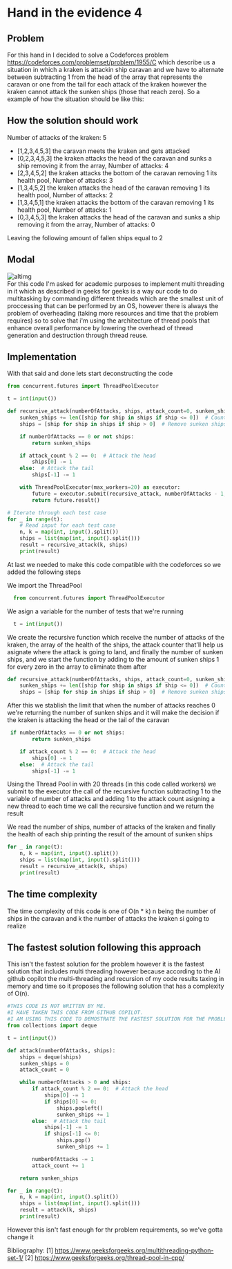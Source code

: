 # Hand in the evidence 4
## Problem
For this hand in I decided to solve a Codeforces problem <a>https://codeforces.com/problemset/problem/1955/C</a> which describe us a situation in which a kraken is attackin ship caravan and we have to alternate between subtracting 1 from the head of the array that represents the caravan or one from the tail for each attack of the kraken however the kraken cannot attack the sunken ships (those that reach zero). So a example of how the situation should be like this: </br>

## How the solution should work
Number of attacks of the kraken: 5
* [1,2,3,4,5,3] the caravan meets the kraken and gets attacked
* [0,2,3,4,5,3] the kraken attacks the head of the caravan and sunks a ship removing it from the array, Number of attacks: 4
* [2,3,4,5,2] the kraken attacks the bottom of the caravan removing 1 its health pool, Number of attacks: 3
* [1,3,4,5,2] the kraken attacks the head of the caravan removing 1 its health pool, Number of attacks: 2
* [1,3,4,5,1] the kraken attacks the bottom of the caravan removing 1 its health pool, Number of attacks: 1
* [0,3,4,5,3] the kraken attacks the head of the caravan and sunks a ship removing it from the array, Number of attacks: 0
  
Leaving the following amount of fallen ships equal to 2 <br />


## Modal
![altimg](https://media.geeksforgeeks.org/wp-content/uploads/Thread_Pool.jpg) <br />
For this code I'm asked for academic purposes to implement multi threading in it which as described in geeks for geeks is a way our code to do multitasking by commanding different threads which are the smallest unit of proccessing that can be performed by an OS, however there is always the problem of overheading (taking more resources and time that the problem requires) so to solve that i'm using the architecture of thread pools that enhance overall performance by lowering the overhead of thread generation and destruction through thread reuse.

## Implementation
With that said and done lets start deconstructing the code
```python
from concurrent.futures import ThreadPoolExecutor

t = int(input())

def recursive_attack(numberOfAttacks, ships, attack_count=0, sunken_ships=0):
    sunken_ships += len([ship for ship in ships if ship <= 0])  # Count sunken ships
    ships = [ship for ship in ships if ship > 0]  # Remove sunken ships

    if numberOfAttacks == 0 or not ships:
        return sunken_ships

    if attack_count % 2 == 0:  # Attack the head
        ships[0] -= 1
    else:  # Attack the tail
        ships[-1] -= 1

    with ThreadPoolExecutor(max_workers=20) as executor:
        future = executor.submit(recursive_attack, numberOfAttacks - 1, ships, attack_count + 1, sunken_ships)
        return future.result()

# Iterate through each test case
for _ in range(t):
    # Read input for each test case
    n, k = map(int, input().split())
    ships = list(map(int, input().split()))
    result = recursive_attack(k, ships)
    print(result)
```

At last we needed to make this code compatible with the codeforces so we added the following steps <br />

We import the ThreadPool
```python
  from concurrent.futures import ThreadPoolExecutor
```
We asign a variable for the number of tests that we're running
```python
  t = int(input())
```
We create the recursive function which receive the number of attacks of the kraken, the array of the health of the ships, the attack counter that'll help us asignate where the attack is going to land, and finally the number of sunken ships, and we start the function by adding to the amount of sunken ships 1 for every zero in the array to eliminate them after
```python
def recursive_attack(numberOfAttacks, ships, attack_count=0, sunken_ships=0):
    sunken_ships += len([ship for ship in ships if ship <= 0])  # Count sunken ships
    ships = [ship for ship in ships if ship > 0]  # Remove sunken ships
```
After this we stablish the limit that when the number of attacks reaches 0 we're returning the number of sunken ships and it will make the decision if the kraken is attacking the head or the tail of the caravan
```python
 if numberOfAttacks == 0 or not ships:
        return sunken_ships

    if attack_count % 2 == 0:  # Attack the head
        ships[0] -= 1
    else:  # Attack the tail
        ships[-1] -= 1
```
Using the Thread Pool in with 20 threads (in this code called workers) we submit to the executor the call of the recursive function subtracting 1 to the variable of number of attacks and adding 1 to the attack count asigning a new thread to each time we call the recursive function and we return the result 

We read the number of ships, number of attacks of the kraken and finally the health of each ship printing the result of the amount of sunken ships
```python
for _ in range(t):
    n, k = map(int, input().split())
    ships = list(map(int, input().split()))
    result = recursive_attack(k, ships)
    print(result)
```
## The time complexity
The time complexity of this code is one of O(n * k) n being the number of ships in the caravan and k the number of attacks the kraken si going to realize

## The fastest solution following this approach
This isn't the fastest solution for the problem however it is the fastest solution that includes multi threading however because according to the AI github copilot the multi-threading and recursion of my code results taxing in memory and time so it proposes the following solution that has a complexity of O(n).
```python
#THIS CODE IS NOT WRITTEN BY ME.
#I HAVE TAKEN THIS CODE FROM GITHUB COPILOT.
#I AM USING THIS CODE TO DEMOSTRATE THE FASTEST SOLUTION FOR THE PROBLEM.
from collections import deque

t = int(input())

def attack(numberOfAttacks, ships):
    ships = deque(ships)
    sunken_ships = 0
    attack_count = 0

    while numberOfAttacks > 0 and ships:
        if attack_count % 2 == 0:  # Attack the head
            ships[0] -= 1
            if ships[0] <= 0:
                ships.popleft()
                sunken_ships += 1
        else:  # Attack the tail
            ships[-1] -= 1
            if ships[-1] <= 0:
                ships.pop()
                sunken_ships += 1

        numberOfAttacks -= 1
        attack_count += 1

    return sunken_ships

for _ in range(t):
    n, k = map(int, input().split())
    ships = list(map(int, input().split()))
    result = attack(k, ships)
    print(result)
```

However this isn't fast enough for thr problem requirements, so we've gotta change it 

Bibliography:
[1] https://www.geeksforgeeks.org/multithreading-python-set-1/
[2] https://www.geeksforgeeks.org/thread-pool-in-cpp/
